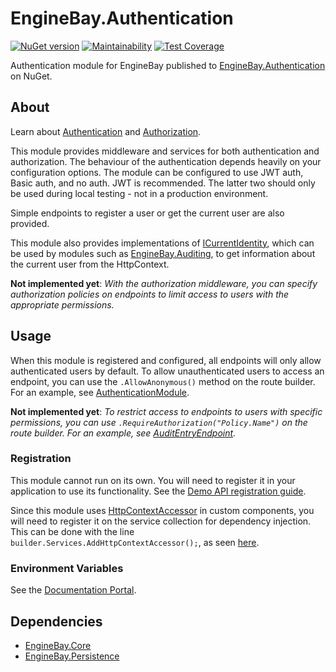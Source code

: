 # EngineBay.Authentication

[![NuGet version](https://badge.fury.io/nu/EngineBay.Authentication.svg)](https://badge.fury.io/nu/EngineBay.Authentication)
[![Maintainability](https://api.codeclimate.com/v1/badges/02ff0e1d109a5b09710f/maintainability)](https://codeclimate.com/github/engine-bay/authentication/maintainability)
[![Test Coverage](https://api.codeclimate.com/v1/badges/02ff0e1d109a5b09710f/test_coverage)](https://codeclimate.com/github/engine-bay/authentication/test_coverage)

Authentication module for EngineBay published to [EngineBay.Authentication](https://www.nuget.org/packages/EngineBay.Authentication/) on NuGet.

## About

Learn about [Authentication](https://learn.microsoft.com/en-us/aspnet/core/security/authentication/?view=aspnetcore-7.0) and [Authorization](https://learn.microsoft.com/en-us/aspnet/core/security/authorization/introduction?view=aspnetcore-7.0).

This module provides middleware and services for both authentication and authorization. The behaviour of the authentication depends heavily on your configuration options. The module can be configured to use JWT auth, Basic auth, and no auth. JWT is recommended. The latter two should only be used during local testing - not in a production environment.

Simple endpoints to register a user or get the current user are also provided.

This module also provides implementations of [ICurrentIdentity](https://github.com/engine-bay/core/blob/main/EngineBay.Core/Interfaces/ICurrentIdentity.cs), which can be used by modules such as [EngineBay.Auditing](https://github.com/engine-bay/auditing), to get information about the current user from the HttpContext.

**Not implemented yet**: _With the authorization middleware, you can specify authorization policies on endpoints to limit access to users with the appropriate permissions._

## Usage

When this module is registered and configured, all endpoints will only allow authenticated users by default. To allow unauthenticated users to access an endpoint, you can use the `.AllowAnonymous()` method on the route builder. For an example, see [AuthenticationModule](EngineBay.Authentication/AuthenticationModule.cs).

**Not implemented yet**: _To restrict access to endpoints to users with specific permissions, you can use `.RequireAuthorization("Policy.Name")` on the route builder. For an example, see [AuditEntryEndpoint](https://github.com/engine-bay/auditing/blob/main/EngineBay.Auditing/AuditEntry/AuditEntryEndpoints.cs)._

### Registration

This module cannot run on its own. You will need to register it in your application to use its functionality. See the [Demo API registration guide](https://github.com/engine-bay/demo-api).

Since this module uses [HttpContextAccessor](https://learn.microsoft.com/en-us/dotnet/api/microsoft.aspnetcore.http.httpcontextaccessor?view=aspnetcore-7.0) in custom components, you will need to register it on the service collection for dependency injection. This can be done with the line `builder.Services.AddHttpContextAccessor();`, as seen [here](https://learn.microsoft.com/en-us/aspnet/core/fundamentals/http-context?view=aspnetcore-7.0#access-httpcontext-from-custom-components).

### Environment Variables

See the [Documentation Portal](https://github.com/engine-bay/documentation-portal/blob/main/EngineBay.DocumentationPortal/DocumentationPortal/docs/documentation/configuration/environment-variables.md#authentication).

## Dependencies

* [EngineBay.Core](https://github.com/engine-bay/core)
* [EngineBay.Persistence](https://github.com/engine-bay/persistence)